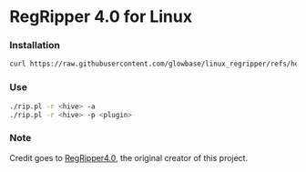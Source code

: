 # RegRipper 4.0 for Linux



### Installation
```bash
curl https://raw.githubusercontent.com/glowbase/linux_regripper/refs/heads/main/setup.sh | bash
```

### Use
```bash
./rip.pl -r <hive> -a
./rip.pl -r <hive> -p <plugin>
```

### Note

Credit goes to [RegRipper4.0](https://github.com/keydet89/RegRipper4.0), the original creator of this project.
